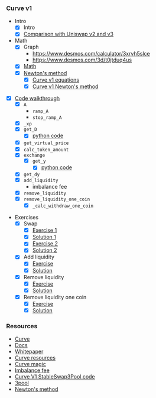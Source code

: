 ### Curve v1

- Intro
    -   [x] Intro
    -   [x] [Comparison with Uniswap v2 and v3](./topics/amm/curve-v1/comparisons.md)
- Math
    -   [x] Graph
        -   https://www.desmos.com/calculator/3xrvh5slce
        -   https://www.desmos.com/3d/t0jtduq4us
    -   [x] [Math](./excalidraw/amm/curve-v1/curve-v1-eq.png)
    -   [x] [Newton's method](./excalidraw/amm/curve-v1/curve-v1-newton.png)
        -   [x] [Curve v1 equations](./notebook/curve_v1_equations.ipynb)
        -   [x] [Curve v1 Newton's method](./notebook/curve_v1_newton.ipynb)
-   [x] [Code walkthrough](./topics/amm/curve-v1/StableSwap3Pool.vy)
    -   [x] `A`
        -   `ramp_A`
        -   `stop_ramp_A`
    -   [x] `_xp`
    -   [x] `get_D`
        -   [x] [python code](./notebook/curve_v1_equations.ipynb)
    -   [x] `get_virtual_price`
    -   [x] `calc_token_amount`
    -   [x] `exchange`
        -   [x] `get_y`
            -   [x] [python code](./notebook/curve_v1_equations.ipynb)
    -   [x] `get_dy`
    -   [x] `add_liquidity`
        -   imbalance fee
    -   [x] `remove_liquidity`
    -   [x] `remove_liquidity_one_coin`
        -   [x] `_calc_withdraw_one_coin`
- Exercises
    -   [x] Swap
        -   [x] [Exercise 1](./foundry/test/curve-v1/exercises/CurveV1Swap.test.sol)
        -   [x] [Solution 1](./foundry/test/curve-v1/solutions/CurveV1Swap.test.sol)
        -   [x] [Exercise 2](./foundry/test/curve-v1/exercises/CurveV1Swap.test.sol)
        -   [x] [Solution 2](./foundry/test/curve-v1/solutions/CurveV1Swap.test.sol)
    -   [x] Add liquidity
        -   [x] [Exercise](./foundry/test/curve-v1/exercises/CurveV1Liquidity.test.sol)
        -   [x] [Solution](./foundry/test/curve-v1/solutions/CurveV1Liquidity.test.sol)
    -   [x] Remove liquidity
        -   [x] [Exercise](./foundry/test/curve-v1/exercises/CurveV1Liquidity.test.sol)
        -   [x] [Solution](./foundry/test/curve-v1/solutions/CurveV1Liquidity.test.sol)
    -   [x] Remove liquidity one coin
        -   [x] [Exercise](./foundry/test/curve-v1/exercises/CurveV1Liquidity.test.sol)
        -   [x] [Solution](./foundry/test/curve-v1/solutions/CurveV1Liquidity.test.sol)

### Resources

-   [Curve](https://curve.fi)
-   [Docs](https://curve.readthedocs.io/)
-   [Whitepaper](https://resources.curve.fi/pdf/curve-stableswap.pdf)
-   [Curve resources](https://resources.curve.fi/)
-   [Curve magic](https://hackmd.io/@alltold/curve-magic)
-   [Imbalance fee](https://ethereum.stackexchange.com/questions/124850/curve-amm-how-is-fee-calculated-when-adding-liquidity)
-   [Curve V1 StableSwap3Pool code](https://github.com/curvefi/curve-contract/blob/master/contracts/pools/3pool/StableSwap3Pool.vy)
-   [3pool](https://etherscan.io/address/0xbebc44782c7db0a1a60cb6fe97d0b483032ff1c7)
-   [Newton's method](https://en.wikipedia.org/wiki/Newton's_method)
